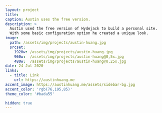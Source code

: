 ```yaml
---
layout: project
title: 
caption: Austin uses the free version.
description: >
  Austin used the free version of Hydejack to build a personal site.
  With some basic configuration option he created a unique look.
image: 
  path: /assets/img/projects/austin-huang.jpg
  srcset:
    1920w: /assets/img/projects/austin-huang.jpg
    960w:  /assets/img/projects/austin-huang@0,5x.jpg
    480w:  /assets/img/projects/austin-huang@0,25x.jpg
date: 24 Jul 2020
links:
  - title: Link
    url: https://austinhuang.me
accent_image: https://austinhuang.me/assets/sidebar-bg.jpg
accent_color: 'rgb(76,195,85)'
theme_color: '#bada55'

hidden: true
---
```

